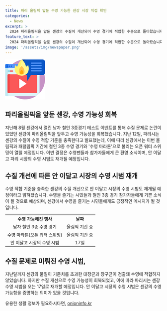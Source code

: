 ```yaml
---
title: 파리 올림픽 앞둔 수영 가능한 센강 시장 직접 확인
categories:
  - News
excerpt: >
  2024 파리올림픽을 앞둔 센강의 수질이 개선되어 수영 경기에 적합한 수준으로 돌아왔습니다. 지난달 비가 많이 왔고 오·폐수로 인해 대장균과 장구균이 검출됐지만, 이제 수영을 위해 기준치를 충족시켰습니다. 이에 파리시는 안 이달고 시장의 수영 시범도 재개할 계획입니다. 이는 미뤄진 이유는 안 이달고 시장이 지난달 수질 문제와 빠른 유속 때문에 일정을 연기했기 때문입니다.
feature_text: >
  2024 파리올림픽을 앞둔 센강의 수질이 개선되어 수영 경기에 적합한 수준으로 돌아왔습니다. 지난달 비가 많이 왔고 오·폐수로 인해 대장균과 장구균이 검출됐지만, 이제 수영을 위해 기준치를 충족시켰습니다. 이에 파리시는 안 이달고 시장의 수영 시범도 재개할 계획입니다. 이는 미뤄진 이유는 안 이달고 시장이 지난달 수질 문제와 빠른 유속 때문에 일정을 연기했기 때문입니다.
image: '/assets/img/newspaper.png'
---
```


<p><img src="/assets/img/news.png" alt="rentncar 속보" /></p>

<h2 data-ke-size="size26">파리올림픽을 앞둔 센강, 수영 가능성 회복</h2>

<p data-ke-size="size16">지난해 8월 센강에서 열린 남자 철인 3종경기 테스트 이벤트를 통해 수질 문제로 논란이 있었던 센강이 파리올림픽을 앞두고 수영 가능성을 회복했습니다. 지난 12일, 파리시는 센강의 수질이 수영 적합 기준을 충족한다고 발표했는데, 이에 따라 센강에서는 이번 올림픽과 패럴림픽 기간에 철인 3종 수영 경기와 '수영 마라톤'으로 불리는 오픈 워터 스위밍이 열릴 예정입니다. 이번 결정은 수영팬들과 참가자들에게 큰 환영 소식이며, 안 이달고 파리 시장의 수영 시범도 재개될 예정입니다.</p>

<h2 data-ke-size="size26">수질 개선에 따른 안 이달고 시장의 수영 시범 재개</h2>

<p data-ke-size="size16">수영 적합 기준을 충족한 센강의 수질 개선으로 안 이달고 시장의 수영 시범도 재개될 예정이라고 밝혀졌습니다. 수영을 즐기는 시민들과 철인 3종 경기 참가자들에게 기쁜 소식이 될 것으로 예상되며, 센강에서 수영을 즐기는 시민들에게도 긍정적인 메시지가 될 것입니다.</p>

<table>
  <tbody>
    <tr>
      <td style="text-align: center; height: 17px;"><b>수영 가능해진 행사</b></td>
      <td style="text-align: center; height: 17px;"><b>날짜</b></td>
    </tr>
    <tr>
      <td style="text-align: center; height: 17px;">남자 철인 3종 수영 경기</td>
      <td style="text-align: center; height: 17px;">올림픽 기간 중</td>
    </tr>
    <tr>
      <td style="text-align: center; height: 17px;">수영 마라톤(오픈 워터 스위밍)</td>
      <td style="text-align: center; height: 17px;">올림픽 기간 중</td>
    </tr>
    <tr>
      <td style="text-align: center; height: 17px;">안 이달고 시장의 수영 시범</td>
      <td style="text-align: center; height: 17px;">17일</td>
    </tr>
  </tbody>
</table>

<h2 data-ke-size="size26">수질 문제로 미뤄진 수영 시범, &nbsp;</h2>

<p data-ke-size="size16">지난달까지 센강의 물질이 기준치를 초과한 대장균과 장구균이 검출돼 수영에 적합하지 않았습니다. 하지만 수질 개선으로 수영 가능성이 회복되었고, 이에 따라 파리시는 센강 수영 시범을 오는 17일로 재개할 예정입니다. 안 이달고 시장의 수영 시범은 센강의 수영 가능함을 증명하는 의미가 있을 것입니다.</p>
유용한 생활 정보가 필요하시다면, <a href="https://onioninfo.kr" rel="dofollow">onioninfo.kr</a>


